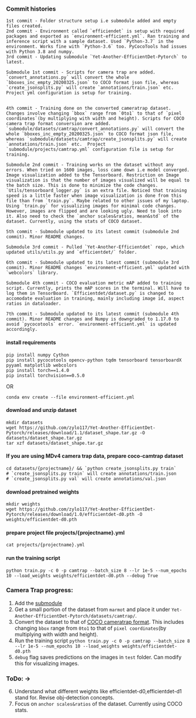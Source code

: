 ### Commit histories

    1st commit - Folder structure setup i.e submodule added and empty files created.
    2nd commit - Environment called `efficiendet` is setup with required packages and exported as `environment-efficient.yml`. Ran training and inference script with a sample dataset. Used `Python-3.7` in the environment. Works fine with `Python-3.6` too. PyCocoTools had issues with Python 3.8 and numpy.
    3rd commit - Updating submodule `Yet-Another-EfficientDet-Pytorch` to latest.

    Submodule 1st commit - Scripts for camera trap are added. `convert_annotations.py` will convert the whole `bboxes_inc_empty_20200325.json` to COCO format json file, whereas `create_jsonsplits.py` will create `annotations/train.json` etc.  Project yml configuration is setup for training.


    4th commit - Training done on the converted cameratrap dataset. Changes involve changing `bbox` range from `0to1` to that of `pixel coordinates`(by multiplying with width and height). Scripts for COCO camera trap format conversion are added. `submodule/datasets/camtrap/convert_annotations.py` will convert the whole `bboxes_inc_empty_20200325.json` to COCO format json file, whereas `submodule/datasets/camtrap/create_jsonsplits.py` will create `annotations/train.json` etc.  Project `submodule/projects/camtrap.yml` configuration file is setup for training.

    Submodule 2nd commit - Training works on the dataset without any errors. When tried on 1600 images, loss came down i.e model converged. Image visualization added to the Tensorboard. Restriction on Image visualization is that the number of images visualized will be equal to the batch size. This is done to minimize the code changes. `Utils/tensorboard_logger.py` is an extra file. Noticed that training speed is a little faster when image visualization is done from this file than from `train.py`. Maybe related to other issues of my laptop. Using `train.py` for visualizing images for minimal code changes. However, images are flipped and are looking ugly. Need to look into it. Also need to check the `anchor scales&ratios, mean&std` of the dataset. Currently, using the stats of COCO dataset.

    5th commit - Submodule updated to its latest commit (submodule 2nd commit). Minor README changes.

    Submodule 3rd commit - Pulled `Yet-Another-Efficientdet` repo, which updated utils/utils.py and `efficientdet/` folder.
    
    6th commit - Submodule updated to its latest commit (submodule 3rd commit). Minor README changes `environment-efficient.yml` updated with `webcolors` library.

    Submodule 4th commit - COCO evaluation metric mAP added to training script. Currently, prints the mAP scores in the terminal. Will have to log them in TensorBoard. `Efficientdet/dataset.py` is changed to accomodate evaluation in training, mainly including image id, aspect ratios in dataloader.

    7th commit - Submodule updated to its latest commit (submodule 4th commit). Minor README changes and Numpy is downgraded to 1.17.0 to avoid `pycocotools` error. `environment-efficient.yml` is updated accordingly.

#### install requirements
    pip install numpy Cython
    pip install pycocotools opencv-python tqdm tensorboard tensorboardX pyyaml matplotlib webcolors
    pip install torch==1.4.0
    pip install torchvision==0.5.0

OR

    conda env create --file environment-efficient.yml

#### download and unzip dataset
    mkdir datasets
    wget https://github.com/zylo117/Yet-Another-EfficientDet-Pytorch/releases/download/1.1/dataset_shape.tar.gz -O datasets/dataset_shape.tar.gz
    tar xzf datasets/dataset_shape.tar.gz

#### If you are using MDv4 camera trap data, prepare coco-camtrap dataset
    cd datasets/{projectname}/ && `python create_jsonsplits.py train`
    # `create_jsonsplits.py train` will create annotations/train.json
    # `create_jsonsplits.py val` will create annotations/val.json

#### download pretrained weights
    mkdir weights
    wget https://github.com/zylo117/Yet-Another-EfficientDet-Pytorch/releases/download/1.0/efficientdet-d0.pth -O weights/efficientdet-d0.pth

#### prepare project file projects/{projectname}.yml
    cat projects/{projectname}.yml

#### run the training script
    python train.py -c 0 -p camtrap --batch_size 8 --lr 1e-5 --num_epochs 10 --load_weights weights/efficientdet-d0.pth --debug True

### Camera Trap progress:
1. Add the [submodule](https://github.com/gitlost-murali/Yet-Another-EfficientDet-Pytorch.git)
2. Get a small portion of the dataset from `marmot` and place it under `Yet-Another-EfficientDet-Pytorch/datasets/camtrap/`.
3. Convert the dataset to that of [COCO cameratrap format](https://github.com/Microsoft/CameraTraps/blob/master/data_management/README.md#coco-cameratraps-format). This includes changing `bbox` range from `0to1` to that of `pixel coordinates`(by multiplying with width and height).
4. Run the training script
`
python train.py -c 0 -p camtrap --batch_size 8 --lr 1e-5 --num_epochs 10 --load_weights weights/efficientdet-d0.pth
`
5. `debug` flag saves predictions on the images in `test` folder. Can modify this for visualizing images.
### ToDo: ->
6. Understand what different weights like efficientdet-d0,efficientdet-d1 stand for. Revise obj-detection concepts.
7. Focus on `anchor scales&ratios` of the dataset. Currently using COCO stats.